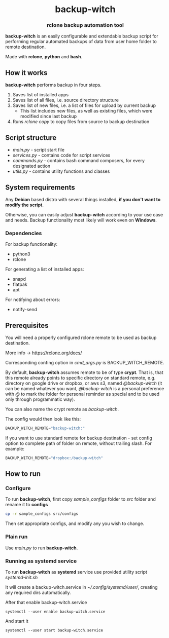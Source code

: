 <h1 align="center" style="border-bottom: none;">backup-witch</h1>
<h3 align="center">rclone backup automation tool</h3>

**backup-witch** is an easily configurable and extendable backup script for performing regular
automated backups of data from user home folder to remote destination.

Made with **rclone**, **python** and **bash**.
## How it works

**backup-witch** performs backup in four steps.

1. Saves list of installed apps
2. Saves list of all files, i.e. source directory structure
3. Saves list of new files, i.e. a list of files for upload by current backup
   + This list includes new files, as well as existing files, which were modified since last backup
4. Runs *rclone copy* to copy files from source to backup destination

## Script structure

+ *main.py* - script start file
+ *services.py* - contains code for script services
+ *commands.py* - contains bash command composers, for every designated action
+ *utils.py* - contains utility functions and classes

## System requirements

Any **Debian** based distro with several things installed, **if you don't want to modify the script**.

Otherwise, you can easily adjust **backup-witch** according to your use case and needs.
Backup functionality most likely will work even on **Windows**.

### Dependencies

For backup functionality: 
+ python3
+ rclone

For generating a list of installed apps:
+ snapd
+ flatpak
+ apt

For notifying about errors:
+ notify-send

## Prerequisites

You will need a properly configured rclone remote to be used as backup destination.

More info -> https://rclone.org/docs/

Corresponding confing option in *cmd_args.py* is BACKUP_WITCH_REMOTE.

By default, **backup-witch** assumes remote to be of type **crypt**. That is, that this remote already points to specific directory on standard remote, e.g. directory on google drive or dropbox, or aws s3, named *@backup-witch* (it can be named whatever you want, *@backup-witch* is a personal preference with *@* to mark the folder for personal reminder as special and to be used only through programmatic way). 

You can also name the crypt remote as _backup-witch_. 

The config would then look like this:

```python
BACKUP_WITCH_REMOTE="backup-witch:"
```

If you want to use standard remote for backup destination - set config option to complete path of folder on remote, without trailing slash. For example: 

```python
BACKUP_WITCH_REMOTE="dropbox:/backup-witch" 
```

## How to run

### Configure

To run **backup-witch**, first copy *sample_configs* folder to *src* folder and rename it to **configs**

```bash
cp -r sample_configs src/configs
```

Then set appropriate configs, and modify any you wish to change.

### Plain run

Use _main.py_ to run **backup-witch**.

### Running as systemd service

To run **backup-witch** as **systemd** service use provided utility script _systemd-init.sh_

It will create a backup-witch.service in _~/.config/systemd/user/_, creating any required dirs automatically.

After that enable backup-witch.service

```shell
systemctl --user enable backup-witch.service
```

And start it

```shell
systemctl --user start backup-witch.service
```
